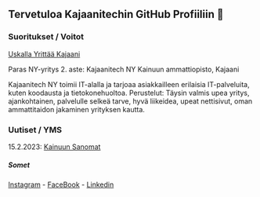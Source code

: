 ## Tervetuloa Kajaanitechin GitHub Profiiliin 👋 


### Suoritukset / Voitot
[Uskalla Yrittää Kajaani](https://nuoriyrittajyys.fi/uskalla-yrittaa/nuorten-uskalla-yrittaa-kilpailu-kainuun-alueelta-finaaliin-jatkaa-nelja-ny-yritysta/)

Paras NY-yritys 2. aste: Kajaanitech NY 
Kainuun ammattiopisto, Kajaani  

Kajaanitech NY toimii IT-alalla ja tarjoaa asiakkailleen erilaisia IT-palveluita, kuten koodausta ja tietokonehuoltoa. 
Perustelut: Täysin valmis upea yritys, ajankohtainen, palvelulle selkeä tarve, hyvä liikeidea, upeat nettisivut, oman ammattitaidon jakaminen yrityksen kautta.  


### Uutiset / YMS
15.2.2023: [Kainuun Sanomat](https://www.kainuunsanomat.fi/artikkeli/nuoret-hankkivat-oikeita-asiakkaita-jo-opiskeluaikana-ja-kysynta-kajaanissa-on-aika-kovaa-nuorten-osaamista-paasee-nakemaan-keskiviikkona-yleisotapahtumassa-275935627/)

##### Somet

[Instagram](https://www.instagram.com/kajaanitech.fi/) - [FaceBook](https://www.facebook.com/profile.php?id=100086620331355) - [Linkedin](https://www.linkedin.com/company/kajaanitech/)

